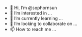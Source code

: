 - 👋 Hi, I’m @sophornsun
- 👀 I’m interested in ...
- 🌱 I’m currently learning ...
- 💞️ I’m looking to collaborate on ...
- 📫 How to reach me ...

<!---
sophornsun/sophornsun is a ✨ special ✨ repository because its `README.md` (this file) appears on your GitHub profile.
You can click the Preview link to take a look at your changes.
--->
